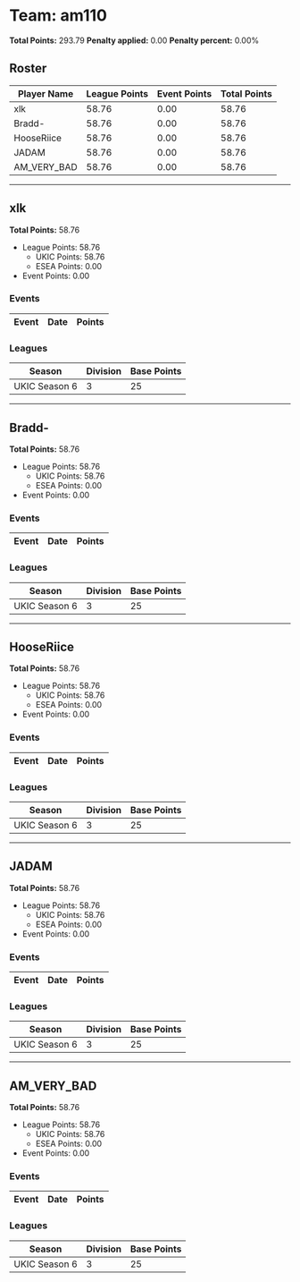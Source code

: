 # Team: am110

**Total Points:** 293.79
**Penalty applied:** 0.00
**Penalty percent:** 0.00%

## Roster
| Player Name | League Points | Event Points | Total Points |
|-------------|--------------|--------------|-------------|
| xlk | 58.76 | 0.00 | 58.76 |
| Bradd- | 58.76 | 0.00 | 58.76 |
| HooseRiice | 58.76 | 0.00 | 58.76 |
| JADAM | 58.76 | 0.00 | 58.76 |
| AM_VERY_BAD | 58.76 | 0.00 | 58.76 |

---

## xlk

**Total Points:** 58.76

- League Points: 58.76
  - UKIC Points: 58.76
  - ESEA Points: 0.00
- Event Points: 0.00

### Events
| Event | Date | Points |
|-------|------|--------|
### Leagues
| Season | Division | Base Points |
|--------|----------|-------------|
| UKIC Season 6 | 3 | 25 |
---

## Bradd-

**Total Points:** 58.76

- League Points: 58.76
  - UKIC Points: 58.76
  - ESEA Points: 0.00
- Event Points: 0.00

### Events
| Event | Date | Points |
|-------|------|--------|
### Leagues
| Season | Division | Base Points |
|--------|----------|-------------|
| UKIC Season 6 | 3 | 25 |
---

## HooseRiice

**Total Points:** 58.76

- League Points: 58.76
  - UKIC Points: 58.76
  - ESEA Points: 0.00
- Event Points: 0.00

### Events
| Event | Date | Points |
|-------|------|--------|
### Leagues
| Season | Division | Base Points |
|--------|----------|-------------|
| UKIC Season 6 | 3 | 25 |
---

## JADAM

**Total Points:** 58.76

- League Points: 58.76
  - UKIC Points: 58.76
  - ESEA Points: 0.00
- Event Points: 0.00

### Events
| Event | Date | Points |
|-------|------|--------|
### Leagues
| Season | Division | Base Points |
|--------|----------|-------------|
| UKIC Season 6 | 3 | 25 |
---

## AM_VERY_BAD

**Total Points:** 58.76

- League Points: 58.76
  - UKIC Points: 58.76
  - ESEA Points: 0.00
- Event Points: 0.00

### Events
| Event | Date | Points |
|-------|------|--------|
### Leagues
| Season | Division | Base Points |
|--------|----------|-------------|
| UKIC Season 6 | 3 | 25 |